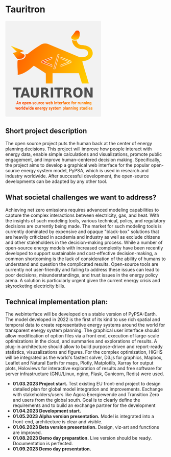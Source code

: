 # Tauritron
<!-- An open-source web interface for running worldwide energy system planning studies -->

<img src="images/logo-capital-english.png" width="300">



## Short project description
The open source project puts the human back at the center of energy planning decisions. This project will improve how people interact with energy data, enable simple calculations and visualizations, promote public engagement, and improve human-centered decision making. Specifically, the project aims to develop a graphical web interface for the popular open-source energy system model, PyPSA, which is used in research and industry worldwide. After successful development, the open-source developments can be adapted by any other tool.

## What societal challenges we want to address?
Achieving net zero emissions requires advanced modeling capabilities to capture the complex interactions between electricity, gas, and heat. With the insights of such modeling tools, various technical, policy, and regulatory decisions are currently being made. The market for such modeling tools is currently dominated by expensive and opaque "black-box" solutions that are heavily criticized in academia and industry as well as exclude citizens and other stakeholders in the decision-making process. While a number of open-source energy models with increased complexity have been recently developed to support sustainable and cost-effective decision-making, a common shortcoming is the lack of consideration of the ability of humans to understand and question the complicated results. Open-source tools are currently not user-friendly and failing to address these issues can lead to poor decisions, misunderstandings, and trust issues in the energy policy arena. A solution is particularly urgent given the current energy crisis and skyrocketing electricity bills.

## Technical implementation plan:
The webinterface will be developed on a stable version of PyPSA-Earth. The model developed in 2022 is the first of its kind to use rich spatial and temporal data to create representative energy systems around the world for transparent energy system planning. The graphical user interface should allow modification of option files via a front end, execution of large-scale optimizations in the cloud, and summaries and explorations of results. A plug-in architecture should allow to build purpose-driven and report-ready statistics, visuzalizations and figures. For the complex optimization, HiGHS will be integrated as the world's fastest solver, D3.js for graphics, Mapbox, Leaflet and Natural Earth for maps, Plotly, Matplotlib, Xarray for output plots, Holoviews for interactive exploration of results and free software for server infrastructure (GNU/Linux, nginx, Flask, Gunicorn, Redis) were used.

- **01.03.2023 Project start.** Test existing EU front-end project to design detailed plan for global model integration and improvements. Exchange with stakeholders/users like Agora Energiewende and Transition Zero and users from the global south. Goal is to clearly define the requirements and to build an exchange partner for the development
- **01.04.2023 Development start.**
- **01.05.2023 Alpha version presentation.** Model is integrated into a front-end, architecture is clear and visible.
- **01.06.2023 Beta version presentation.** Design, viz-art and functions are improved.
- **01.08.2023 Demo day preparation.** Live version should be ready. Documentation is perfected.
- **01.09.2023 Demo day presentation.**
